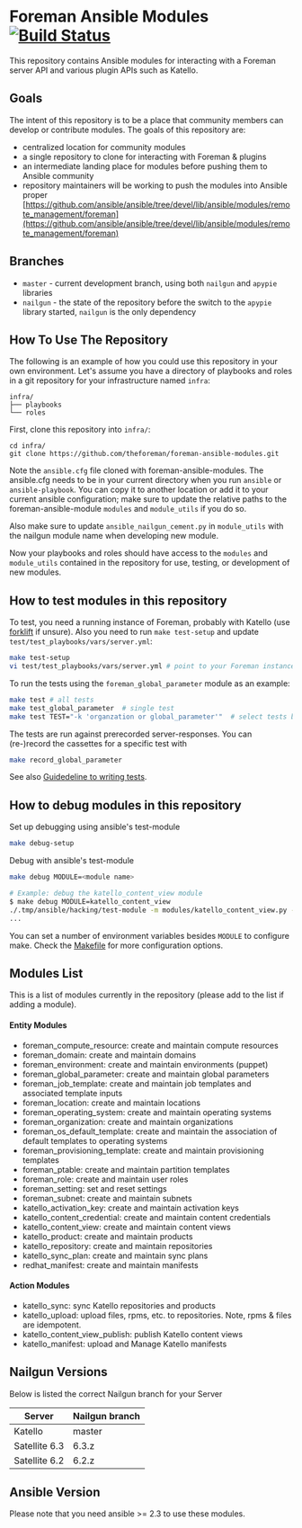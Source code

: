 # Foreman Ansible Modules [![Build Status](https://travis-ci.org/theforeman/foreman-ansible-modules.svg?branch=master)](https://travis-ci.org/theforeman/foreman-ansible-modules)

This repository contains Ansible modules for interacting with a Foreman server API and various plugin APIs such as Katello.

## Goals

The intent of this repository is to be a place that community members can develop or contribute modules. The goals of this repository are:

  * centralized location for community modules
  * a single repository to clone for interacting with Foreman & plugins
  * an intermediate landing place for modules before pushing them to Ansible community
  * repository maintainers will be working to push the modules into Ansible proper [https://github.com/ansible/ansible/tree/devel/lib/ansible/modules/remote_management/foreman](https://github.com/ansible/ansible/tree/devel/lib/ansible/modules/remote_management/foreman)

## Branches

* `master` - current development branch, using both `nailgun` and `apypie` libraries
* `nailgun` - the state of the repository before the switch to the `apypie` library started, `nailgun` is the only dependency

## How To Use The Repository

The following is an example of how you could use this repository in your own environment. Let's assume you have a directory of playbooks and roles in a git repository for your infrastructure named `infra`:

```
infra/
├── playbooks
└── roles
```

First, clone this repository into `infra/`:

```
cd infra/
git clone https://github.com/theforeman/foreman-ansible-modules.git
```

Note the `ansible.cfg` file cloned with foreman-ansible-modules. The ansible.cfg
needs to be in your current directory when you run `ansible` or
`ansible-playbook`. You can copy it to another location or add it to your
current ansible configuration; make sure to update the relative paths to the
foreman-ansible-module `modules` and `module_utils` if you do so.

Also make sure to update `ansible_nailgun_cement.py` in `module_utils` with the nailgun module name when developing new module.
 
Now your playbooks and roles should have access to the `modules` and `module_utils`
contained in the repository for use, testing, or development of new modules.

## How to test modules in this repository

To test, you need a running instance of Foreman, probably with Katello (use [forklift](https://github.com/theforeman/forklift) if unsure).
Also you need to run `make test-setup` and update `test/test_playbooks/vars/server.yml`:

```sh
make test-setup
vi test/test_playbooks/vars/server.yml # point to your Foreman instance
```

To run the tests using the `foreman_global_parameter` module as an example:

```sh
make test # all tests
make test_global_parameter  # single test
make test TEST="-k 'organzation or global_parameter'"  # select tests by expression (see `pytest -h`)
```

The tests are run against prerecorded server-responses.
You can (re-)record the cassettes for a specific test with

```sh
make record_global_parameter
```

See also [Guidedeline to writing tests](test/README.md).

## How to debug modules in this repository

Set up debugging using ansible's test-module

```sh
make debug-setup
```

Debug with ansible's test-module

```sh
make debug MODULE=<module name>

# Example: debug the katello_content_view module
$ make debug MODULE=katello_content_view
./.tmp/ansible/hacking/test-module -m modules/katello_content_view.py -a @test/data/content-view.json -D /usr/lib64/python2.7/pdb.py
...
```

You can set a number of environment variables besides `MODULE` to configure make. Check the [Makefile](https://github.com/theforeman/foreman-ansible-modules/blob/master/Makefile) for more configuration options.

## Modules List

This is a list of modules currently in the repository (please add to the list if adding a module).

#### Entity Modules

 * foreman_compute_resource: create and maintain compute resources
 * foreman_domain: create and maintain domains
 * foreman_environment: create and maintain environments (puppet)
 * foreman_global_parameter: create and maintain global parameters
 * foreman_job_template: create and maintain job templates and associated template inputs
 * foreman_location: create and maintain locations
 * foreman_operating_system: create and maintain operating systems
 * foreman_organization: create and maintain organizations
 * foreman_os_default_template: create and maintain the association of default templates to operating systems
 * foreman_provisioning_template: create and maintain provisioning templates
 * foreman_ptable: create and maintain partition templates
 * foreman_role: create and maintain user roles
 * foreman_setting: set and reset settings
 * foreman_subnet: create and maintain subnets
 * katello_activation_key: create and maintain activation keys
 * katello_content_credential: create and maintain content credentials
 * katello_content_view: create and maintain content views
 * katello_product: create and maintain products
 * katello_repository: create and maintain repositories
 * katello_sync_plan: create and maintain sync plans
 * redhat_manifest: create and maintain manifests

#### Action Modules

 * katello_sync: sync Katello repositories and products
 * katello_upload: upload files, rpms, etc. to repositories. Note, rpms & files are idempotent.
 * katello_content_view_publish: publish Katello content views
 * katello_manifest: upload and Manage Katello manifests

## Nailgun Versions

Below is listed the correct Nailgun branch for your Server

Server | Nailgun branch
------------ | -------------
Katello | master
Satellite 6.3 | 6.3.z
Satellite 6.2 | 6.2.z

## Ansible Version
Please note that you need ansible >= 2.3 to use these modules.
